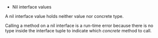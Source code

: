 * Nil interface values

A nil interface value holds neither value nor concrete type.

Calling a method on a nil interface is a run-time error because there is no
type inside the interface tuple to indicate which _concrete_ method to call.
